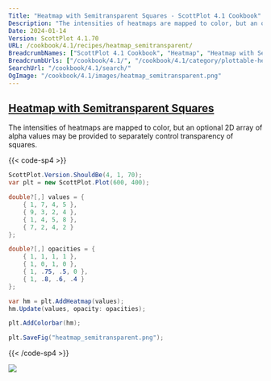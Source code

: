 ```yaml
---
Title: "Heatmap with Semitransparent Squares - ScottPlot 4.1 Cookbook"
Description: "The intensities of heatmaps are mapped to color, but an optional 2D array of alpha values may be provided to separately control transparency of squares."
Date: 2024-01-14
Version: ScottPlot 4.1.70
URL: /cookbook/4.1/recipes/heatmap_semitransparent/
BreadcrumbNames: ["ScottPlot 4.1 Cookbook", "Heatmap", "Heatmap with Semitransparent Squares"]
BreadcrumbUrls: ["/cookbook/4.1/", "/cookbook/4.1/category/plottable-heatmap", "/cookbook/4.1/recipes/heatmap_semitransparent/"]
SearchUrl: "/cookbook/4.1/search/"
OgImage: "/cookbook/4.1/images/heatmap_semitransparent.png"
---
```


<h2><a id='heatmap-with-semitransparent-squares' href='/cookbook/4.1/recipes/heatmap_semitransparent/'>Heatmap with Semitransparent Squares</a></h2>

The intensities of heatmaps are mapped to color, but an optional 2D array of alpha values may be provided to separately control transparency of squares.

{{< code-sp4 >}}

```cs
ScottPlot.Version.ShouldBe(4, 1, 70);
var plt = new ScottPlot.Plot(600, 400);

double?[,] values = {
    { 1, 7, 4, 5 },
    { 9, 3, 2, 4 },
    { 1, 4, 5, 8 },
    { 7, 2, 4, 2 }
};

double?[,] opacities = {
    { 1, 1, 1, 1 },
    { 1, 0, 1, 0 },
    { 1, .75, .5, 0 },
    { 1, .8, .6, .4 }
};

var hm = plt.AddHeatmap(values);
hm.Update(values, opacity: opacities);

plt.AddColorbar(hm);

plt.SaveFig("heatmap_semitransparent.png");
```

{{< /code-sp4 >}}

<img src='../../images/heatmap_semitransparent.png' class='d-block mx-auto my-5' />



